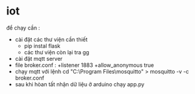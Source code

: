 # iot

để chạy cần :
- cài đặt các thư viện cần thiết
  + pip instal flask
  + các thư viện còn lại tra gg
- cài đặt mqtt server
- file broker.conf :
  +listener 1883
  +allow_anonymous true
- chạy mqtt với lệnh cd "C:\Program Files\mosquitto"
                        > mosquitto -v -c broker.conf
- sau khi hòan tất nhận dữ liệu ở arduino chạy app.py 

